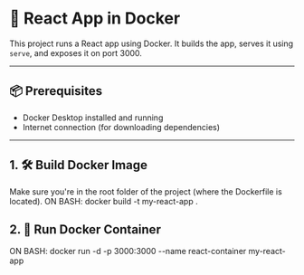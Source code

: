 # 🚀 React App in Docker

This project runs a React app using Docker. It builds the app, serves it using `serve`, and exposes it on port 3000.

---

## 📦 Prerequisites

- Docker Desktop installed and running
- Internet connection (for downloading dependencies)

---

## 1. 🛠️ Build Docker Image

Make sure you're in the root folder of the project (where the Dockerfile is located).
ON BASH: docker build -t my-react-app .

## 2. 🚀 Run Docker Container
ON BASH:
docker run -d -p 3000:3000 --name react-container my-react-app
